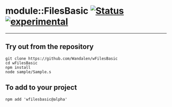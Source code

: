 
# module::FilesBasic  [![Status](https://github.com/Wandalen/wFilesBasic/workflows/publish/badge.svg)](https://github.com/Wandalen/wFilesBasic/actions?query=workflow%3Apublish) [![experimental](https://img.shields.io/badge/stability-experimental-orange.svg)](https://github.com/emersion/stability-badges#experimental)

___

## Try out from the repository
```
git clone https://github.com/Wandalen/wFilesBasic
cd wFilesBasic
npm install
node sample/Sample.s
```

## To add to your project
```
npm add 'wfilesbasic@alpha'
```




